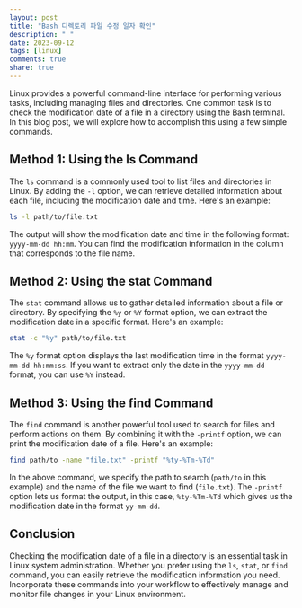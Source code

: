 ```yaml
---
layout: post
title: "Bash 디렉토리 파일 수정 일자 확인"
description: " "
date: 2023-09-12
tags: [linux]
comments: true
share: true
---
```


Linux provides a powerful command-line interface for performing various tasks, including managing files and directories. One common task is to check the modification date of a file in a directory using the Bash terminal. In this blog post, we will explore how to accomplish this using a few simple commands.

## Method 1: Using the ls Command

The `ls` command is a commonly used tool to list files and directories in Linux. By adding the `-l` option, we can retrieve detailed information about each file, including the modification date and time. Here's an example:

```bash
ls -l path/to/file.txt
```

The output will show the modification date and time in the following format: `yyyy-mm-dd hh:mm`. You can find the modification information in the column that corresponds to the file name.

## Method 2: Using the stat Command

The `stat` command allows us to gather detailed information about a file or directory. By specifying the `%y` or `%Y` format option, we can extract the modification date in a specific format. Here's an example:

```bash
stat -c "%y" path/to/file.txt
```

The `%y` format option displays the last modification time in the format `yyyy-mm-dd hh:mm:ss`. If you want to extract only the date in the `yyyy-mm-dd` format, you can use `%Y` instead.

## Method 3: Using the find Command

The `find` command is another powerful tool used to search for files and perform actions on them. By combining it with the `-printf` option, we can print the modification date of a file. Here's an example:

```bash
find path/to -name "file.txt" -printf "%ty-%Tm-%Td"
```

In the above command, we specify the path to search (`path/to` in this example) and the name of the file we want to find (`file.txt`). The `-printf` option lets us format the output, in this case, `%ty-%Tm-%Td` which gives us the modification date in the format `yy-mm-dd`.

## Conclusion

Checking the modification date of a file in a directory is an essential task in Linux system administration. Whether you prefer using the `ls`, `stat`, or `find` command, you can easily retrieve the modification information you need. Incorporate these commands into your workflow to effectively manage and monitor file changes in your Linux environment.